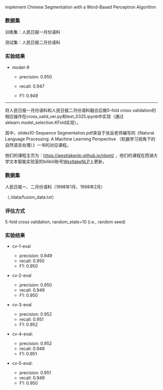 implement  Chinese Segmentation with a Word-Based Perceptron Algorithm

### 数据集

训练集：人民日报一月份语料

测试集：人民日报二月份语料

### 实验结果

+ model-9

  + precision: 0.950

  + recall: 0.947

  + F1: 0.949

---------------------------------------------------------------------------------------------------------------------------------------------------------------------

将人民日报一月份语料和人民日报二月份语料融合后做5-fold cross validation的相应操作在cross_valid_ver.py和test_0325.ipynb中实现（通过sklearn.model_selection.KFold实现）。

其中，slides10-Sequence Segmentation.pdf来自于张岳老师编写的《Natural Language Processing: A Machine Learning Perspective （机器学习视角下的自然语言处理）》一书的对应课程。

他们的课程主页为：https://westlakenlp.github.io/nlpml/ ，他们的课程在西湖大学文本智能实验室的bilibili账号[WestlakeNLP](https://space.bilibili.com/639900532)上更新。


### 数据集

人民日报一、二月份语料（1998年1月、1998年2月）

（./data/fusion_data.txt）

### 评估方式

5-fold cross validation, random_state=10  (i.e., random seed)

### 实验结果

+ cv-1-eval

  + precision: 0.949
  + recall: 0.950
  + F1: 0.950

+ cv-2-eval
  + precision: 0.950
  + recall: 0.949
  + F1: 0.950

+ cv-3-eval
  + precision: 0.952
  + recall: 0.951
  + F1: 0.952

+ cv-4-eval:
  + precision: 0.952
  + recall: 0.949
  + F1: 0.951

+ cv-5-eval:
  + precision: 0.951
  + recall: 0.949
  + F1: 0.950

